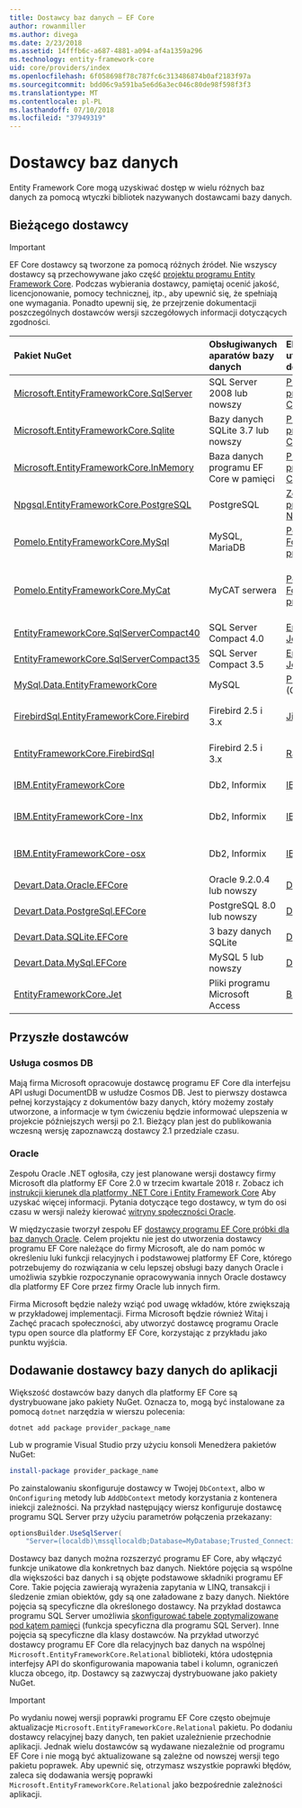 ```yaml
---
title: Dostawcy baz danych — EF Core
author: rowanmiller
ms.author: divega
ms.date: 2/23/2018
ms.assetid: 14fffb6c-a687-4881-a094-af4a1359a296
ms.technology: entity-framework-core
uid: core/providers/index
ms.openlocfilehash: 6f058698f78c787fc6c313486874b0af2183f97a
ms.sourcegitcommit: bdd06c9a591ba5e6d6a3ec046c80de98f598f3f3
ms.translationtype: MT
ms.contentlocale: pl-PL
ms.lasthandoff: 07/10/2018
ms.locfileid: "37949319"
---
```

# <a name="database-providers"></a>Dostawcy baz danych

Entity Framework Core mogą uzyskiwać dostęp w wielu różnych baz danych za pomocą wtyczki bibliotek nazywanych dostawcami bazy danych.

## <a name="current-providers"></a>Bieżącego dostawcy
> [!IMPORTANT]  
> EF Core dostawcy są tworzone za pomocą różnych źródeł. Nie wszyscy dostawcy są przechowywane jako część [projektu programu Entity Framework Core](https://github.com/aspnet/EntityFrameworkCore). Podczas wybierania dostawcy, pamiętaj ocenić jakość, licencjonowanie, pomocy technicznej, itp., aby upewnić się, że spełniają one wymagania. Ponadto upewnij się, że przejrzenie dokumentacji poszczególnych dostawców wersji szczegółowych informacji dotyczących zgodności.

| Pakiet NuGet                                                                                                        | Obsługiwanych aparatów bazy danych | Element utrzymujący / dostawcy                                                           | Informacje o / wymagań           | Przydatne linki                                                                                                                                                                                       |
|:---------------------------------------------------------------------------------------------------------------------|:---------------------------|:------------------------------------------------------------------------------|:-------------------------------|:---------------------------------------------------------------------------------------------------------------------------------------------------------------------------------------------------|
| [Microsoft.EntityFrameworkCore.SqlServer](https://www.nuget.org/packages/Microsoft.EntityFrameworkCore.SqlServer)    | SQL Server 2008 lub nowszy    | [Projekt programu EF Core](https://github.com/aspnet/EntityFrameworkCore/) (Microsoft) |                                | [Dokumentacja](xref:core/providers/sql-server/index)                                                                                                                                                       |
| [Microsoft.EntityFrameworkCore.Sqlite](https://www.nuget.org/packages/Microsoft.EntityFrameworkCore.Sqlite)          | Bazy danych SQLite 3.7 lub nowszy         | [Projekt programu EF Core](https://github.com/aspnet/EntityFrameworkCore/) (Microsoft) |                                | [Dokumentacja](xref:core/providers/sqlite/index)                                                                                                                                                           |
| [Microsoft.EntityFrameworkCore.InMemory](https://www.nuget.org/packages/Microsoft.EntityFrameworkCore.InMemory)      | Baza danych programu EF Core w pamięci | [Projekt programu EF Core](https://github.com/aspnet/EntityFrameworkCore/) (Microsoft) | Tylko do celów testowych               | [Dokumentacja](xref:core/providers/in-memory/index)                                                                                                                                                        |
| [Npgsql.EntityFrameworkCore.PostgreSQL](https://www.nuget.org/packages/Npgsql.EntityFrameworkCore.PostgreSQL)        | PostgreSQL                 | [Zespół programistyczny Npgsql](https://github.com/npgsql)                          |                                | [Dokumentacja](http://www.npgsql.org/efcore/index.html)                                                                                                                                                    |
| [Pomelo.EntityFrameworkCore.MySql](https://www.nuget.org/packages/Pomelo.EntityFrameworkCore.MySql)                  | MySQL, MariaDB             | [Pomelo Foundation projektu](https://github.com/PomeloFoundation)              |                                | [readme](https://github.com/PomeloFoundation/Pomelo.EntityFrameworkCore.MySql/blob/master/README.md)                                                                                               |
| [Pomelo.EntityFrameworkCore.MyCat](https://www.nuget.org/packages/Pomelo.EntityFrameworkCore.MyCat)                  | MyCAT serwera               | [Pomelo Foundation projektu](https://github.com/PomeloFoundation)              | Wstępna do programu EF Core 1.1 | [readme](https://github.com/PomeloFoundation/Pomelo.EntityFrameworkCore.MyCat/blob/master/README.md)                                                                                               |
| [EntityFrameworkCore.SqlServerCompact40](https://www.nuget.org/packages/EntityFrameworkCore.SqlServerCompact40)      | SQL Server Compact 4.0     | [Erik Ejlskov Jensen](https://github.com/ErikEJ/)                             | .NET Framework                 | [wiki](https://github.com/ErikEJ/EntityFramework.SqlServerCompact/wiki/Using-EF-Core-with-SQL-Server-Compact-in-Traditional-.NET-Applications)                                                     |
| [EntityFrameworkCore.SqlServerCompact35](https://www.nuget.org/packages/EntityFrameworkCore.SqlServerCompact35)      | SQL Server Compact 3.5     | [Erik Ejlskov Jensen](https://github.com/ErikEJ/)                             | .NET Framework                 | [wiki](https://github.com/ErikEJ/EntityFramework.SqlServerCompact/wiki/Using-EF-Core-with-SQL-Server-Compact-in-Traditional-.NET-Applications)                                                     |
| [MySql.Data.EntityFrameworkCore](https://www.nuget.org/packages/MySql.Data.EntityFrameworkCore)                      | MySQL                      | [Projekt MySQL](http://dev.mysql.com) (Oracle)                                | Przed wydaniem                    | [Dokumentacja](https://dev.mysql.com/doc/connector-net/en/)                                                                                                                                                |
| [FirebirdSql.EntityFrameworkCore.Firebird](https://www.nuget.org/packages/FirebirdSql.EntityFrameworkCore.Firebird/) | Firebird 2.5 i 3.x       | [Jiří Činčura](https://github.com/cincuranet)                                 | EF Core 2.0 lub nowszy            | [Dokumentacja](https://github.com/cincuranet/FirebirdSql.Data.FirebirdClient/blob/master/Provider/docs/entity-framework-core.md)                                                                           |
| [EntityFrameworkCore.FirebirdSql](https://www.nuget.org/packages/EntityFrameworkCore.FirebirdSql/)                   | Firebird 2.5 i 3.x       | [Rafael Almeida](https://github.com/ralmsdeveloper)                           | EF Core 2.0 lub nowszy            | [wiki](https://github.com/ralmsdeveloper/EntityFrameworkCore.FirebirdSQL/wiki)                                                                                                                     |
| [IBM.EntityFrameworkCore](https://www.nuget.org/packages/IBM.EntityFrameworkCore)                                    | Db2, Informix              | [IBM](https://ibm.com)                                                        | Wersja Windows                | [blog](https://www.ibm.com/developerworks/community/blogs/96960515-2ea1-4391-8170-b0515d08e4da/entry/Creating_Entity_Data_Model_using_IBM_Data_Server_providers_for_Entity_Framework_Core?lang=en) |
| [IBM.EntityFrameworkCore-lnx](https://www.nuget.org/packages/IBM.EntityFrameworkCore-lnx)                            | Db2, Informix              | [IBM](https://ibm.com)                                                        | Wersji systemu Linux                  | [blog](https://www.ibm.com/developerworks/community/blogs/96960515-2ea1-4391-8170-b0515d08e4da/entry/Creating_Entity_Data_Model_using_IBM_Data_Server_providers_for_Entity_Framework_Core?lang=en) |
| [IBM.EntityFrameworkCore-osx](https://www.nuget.org/packages/IBM.EntityFrameworkCore-osx)                            | Db2, Informix              | [IBM](https://ibm.com)                                                        | wersja systemu macOS                  | [blog](https://www.ibm.com/developerworks/community/blogs/96960515-2ea1-4391-8170-b0515d08e4da/entry/Creating_Entity_Data_Model_using_IBM_Data_Server_providers_for_Entity_Framework_Core?lang=en) |
| [Devart.Data.Oracle.EFCore](https://www.nuget.org/packages/Devart.Data.Oracle.EFCore/)                               | Oracle 9.2.0.4 lub nowszy     | [DevArt](https://www.devart.com/)                                             | Płatne                           | [Dokumentacja](https://www.devart.com/dotconnect/oracle/docs/)                                                                                                                                             |
| [Devart.Data.PostgreSql.EFCore](https://www.nuget.org/packages/Devart.Data.PostgreSql.EFCore/)                       | PostgreSQL 8.0 lub nowszy     | [DevArt](https://www.devart.com/)                                             | Płatne                           | [Dokumentacja](https://www.devart.com/dotconnect/postgresql/docs/)                                                                                                                                         |
| [Devart.Data.SQLite.EFCore](https://www.nuget.org/packages/Devart.Data.SQLite.EFCore/)                               | 3 bazy danych SQLite           | [DevArt](https://www.devart.com/)                                             | Płatne                           | [Dokumentacja](https://www.devart.com/dotconnect/sqlite/docs/)                                                                                                                                             |
| [Devart.Data.MySql.EFCore](https://www.nuget.org/packages/Devart.Data.MySql.EFCore/)                                 | MySQL 5 lub nowszy            | [DevArt](https://www.devart.com/)                                             | Płatne                           | [Dokumentacja](https://www.devart.com/dotconnect/mysql/docs/)                                                                                                                                              |
| [EntityFrameworkCore.Jet](https://www.nuget.org/packages/EntityFrameworkCore.Jet/)                                   | Pliki programu Microsoft Access     | [Bubi](https://github.com/bubibubi)                                           | EF Core 2.0, .NET Framework    | [readme](https://github.com/bubibubi/EntityFrameworkCore.Jet/blob/master/docs/README.md)                                                                                                           |

## <a name="future-providers"></a>Przyszłe dostawców

### <a name="cosmos-db"></a>Usługa cosmos DB

Mają firma Microsoft opracowuje dostawcę programu EF Core dla interfejsu API usługi DocumentDB w usłudze Cosmos DB. Jest to pierwszy dostawca pełnej korzystający z dokumentów bazy danych, który możemy zostały utworzone, a informacje w tym ćwiczeniu będzie informować ulepszenia w projekcie późniejszych wersji po 2.1. Bieżący plan jest do publikowania wczesną wersję zapoznawczą dostawcy 2.1 przedziale czasu.

### <a name="oracle"></a>Oracle
Zespołu Oracle .NET ogłosiła, czy jest planowane wersji dostawcy firmy Microsoft dla platformy EF Core 2.0 w trzecim kwartale 2018 r. Zobacz ich [instrukcji kierunek dla platformy .NET Core i Entity Framework Core](http://www.oracle.com/technetwork/topics/dotnet/tech-info/odpnet-dotnet-ef-core-sod-4395108.pdf) Aby uzyskać więcej informacji.
Pytania dotyczące tego dostawcy, w tym do osi czasu w wersji należy kierować [witryny społeczności Oracle](https://community.oracle.com/).

W międzyczasie tworzył zespołu EF [dostawcy programu EF Core próbki dla baz danych Oracle](https://github.com/aspnet/EntityFrameworkCore/blob/dev/samples/OracleProvider/README.md). Celem projektu nie jest do utworzenia dostawcy programu EF Core należące do firmy Microsoft, ale do nam pomóc w określeniu luki funkcji relacyjnych i podstawowej platformy EF Core, którego potrzebujemy do rozwiązania w celu lepszej obsługi bazy danych Oracle i umożliwia szybkie rozpoczynanie opracowywania innych Oracle dostawcy dla platformy EF Core przez firmy Oracle lub innych firm.

Firma Microsoft będzie należy wziąć pod uwagę wkładów, które zwiększają w przykładowej implementacji. Firma Microsoft będzie również Witaj i Zachęć pracach społeczności, aby utworzyć dostawcę programu Oracle typu open source dla platformy EF Core, korzystając z przykładu jako punktu wyjścia.

## <a name="adding-a-database-provider-to-your-application"></a>Dodawanie dostawcy bazy danych do aplikacji

Większość dostawców bazy danych dla platformy EF Core są dystrybuowane jako pakiety NuGet. Oznacza to, mogą być instalowane za pomocą `dotnet` narzędzia w wierszu polecenia:

``` console
dotnet add package provider_package_name
```

Lub w programie Visual Studio przy użyciu konsoli Menedżera pakietów NuGet:

``` powershell
install-package provider_package_name
```

Po zainstalowaniu skonfiguruje dostawcy w Twojej `DbContext`, albo w `OnConfiguring` metody lub `AddDbContext` metody korzystania z kontenera iniekcji zależności. Na przykład następujący wiersz konfiguruje dostawcę programu SQL Server przy użyciu parametrów połączenia przekazany:

``` csharp
optionsBuilder.UseSqlServer(
    "Server=(localdb)\mssqllocaldb;Database=MyDatabase;Trusted_Connection=True;");
```  

Dostawcy baz danych można rozszerzyć programu EF Core, aby włączyć funkcje unikatowe dla konkretnych baz danych. Niektóre pojęcia są wspólne dla większości baz danych i są objęte podstawowe składniki programu EF Core. Takie pojęcia zawierają wyrażenia zapytania w LINQ, transakcji i śledzenie zmian obiektów, gdy są one załadowane z bazy danych. Niektóre pojęcia są specyficzne dla określonego dostawcy. Na przykład dostawca programu SQL Server umożliwia [skonfigurować tabele zoptymalizowane pod kątem pamięci](xref:core/providers/sql-server/memory-optimized-tables) (funkcja specyficzna dla programu SQL Server). Inne pojęcia są specyficzne dla klasy dostawców. Na przykład utworzyć dostawcy programu EF Core dla relacyjnych baz danych na wspólnej `Microsoft.EntityFrameworkCore.Relational` biblioteki, która udostępnia interfejsy API do skonfigurowania mapowania tabel i kolumn, ograniczeń klucza obcego, itp. Dostawcy są zazwyczaj dystrybuowane jako pakiety NuGet.

> [!IMPORTANT]  
> Po wydaniu nowej wersji poprawki programu EF Core często obejmuje aktualizacje `Microsoft.EntityFrameworkCore.Relational` pakietu. Po dodaniu dostawcy relacyjnej bazy danych, ten pakiet uzależnienie przechodnie aplikacji. Jednak wielu dostawców są wydawane niezależnie od programu EF Core i nie mogą być aktualizowane są zależne od nowszej wersji tego pakietu poprawek. Aby upewnić się, otrzymasz wszystkie poprawki błędów, zaleca się dodawania wersję poprawki `Microsoft.EntityFrameworkCore.Relational` jako bezpośrednie zależności aplikacji.
